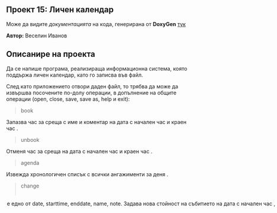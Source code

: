 ## Проект 15: Личен календар
Може да видите *документацията* на кода, генерирана от **DoxyGen** [тук](https://ivanov1234159.github.io/Calendar/html/)

**Автор:** Веселин Иванов

## Описанире на проекта
Да се напише програма, реализираща информационна система, която поддържа личен календар, като го записва във файл.

След като приложението отвори даден файл, то трябва да може да извършва посочените по-долу операции, в допълнение на общите операции (open, close, save, save as, help и exit):


> book <date> <starttime> <endtime> <name> <note>

Запазва час за среща с име <name> и коментар <note> на дата <date> с начален час <starttime> и краен час <endtime>.

> unbook <date> <starttime> <endtime> 

Отменя час за среща на дата <date> с начален час <starttime> и краен час <endtime>.

> agenda <date>

Извежда хронологичен списък с всички ангажименти за деня <date>.

> change <date> <starttime> <option> <newvalue>

<option> е едно от date, starttime, enddate, name, note.
Задава нова стойност <newvalue> на събитието на дата <date> с начален час <starttime>, като при промяна на дата и час се прави проверка дали са коректни и свободни.

> find <string>

Търсене на среща: извеждат се данните за всички срещи, в чието име или бележка се съдържа низът <string>.

> holiday <date>

Датата <date> се отбелязва като неработна.

> busydays <from> <to>

Извеждане на статистика за натовареност: по дадени начална дата <from> и крайна дата <to> се извежда списък с дните от седмицата, подредени по критерия “брой заети часове”.

> findslot <fromdate> <hours>

Намиране на свободно място за среща: по дадена дата <fromdate> и желана продължителност на срещата <hours> търси дата, на която е възможно да се запази такава среща, но само в работни дни и не преди 8 часа или след 17 часа.

> findslotwith <fromdate> <hours> <calendar>

Намиране на свободно място за среща, синхронизирана с даден календар: по дадена дата <fromdate> и желана продължителност на срещата <hours> търси дата, на която е възможно да се запази такава среща в текущия календар и в календара, записан във файл <calendar>, но само в работни дни и не преди 8 часа или след 17 часа.

> merge <calendar>

Прехвърля всички събития от календара, записан във файл <calendar>, в текущия календар. Прехвърлянето да става в диалогов режим така, че ако има конфликт на събития потребителят да има възможност да избере кое събитие да остане и кое да се премести в друг ден и час.

**Пример:**
 
потребителят се е записал на спорт и е получил файл, който съдържа календар с всички тренировки и спортни събития. Той иска да прехвърли всички спортни събития в календара си.

## Бонуси:
командите findslotwith и merge да поддържат повече от един календар.

## 

# Външни източници

- [doctest](https://github.com/onqtam/doctest) - за тестването на проекта (програмата)